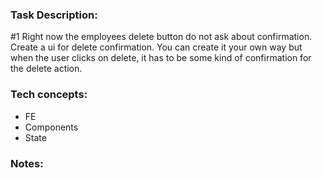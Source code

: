 ### Task Description:

#1
Right now the employees delete button do not ask about confirmation. Create a ui for delete confirmation. You can create it your own way but when the user clicks on delete, it has to be some kind of confirmation for the delete action.


### Tech concepts:

- FE
- Components
- State

### Notes:

